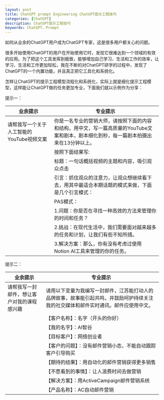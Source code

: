```yaml
---
layout: post
title: ChatGPT prompt Engineering ChatGPT提示工程技巧
categories: [ChatGPT]
description: ChatGPT提示工程技巧
keywords: ChatGPT，Prompt
---
```


如何从业余的ChatGPT用户成为ChatGPT专家，这是很多用户都关心的问题。

很多开始使用ChatGPT的用户在开始使用它时，发现它很难达到一个领域的有效的应用。为了把这个工具发挥到极致，能够增加自己学习、生活和工作的效率，让学习、生活和工作更加轻松，我在不断的对ChatGPT研学的过程中，发现了ChatGPT的一个内置功能，并且真正把它工具化和系统化。

怎样让ChatGPT的提示工程模型流程化和系统化，实际上就是细化提示工程模型，这样能让ChatGPT做的任务更加专业，下面我们就以示例作为分享：

提示一：

| 业余提示 | 专业提示 |
|---------|----------|
| 请帮我写一个关于人工智能的YouTube视频文案 |  你是一名专业的营销大师，请按照下面的内容和结构，用中文，写一篇高质量的YouTube文案和剧本，剧本细化到秒，每一篇剧本拍摄出来在13分钟以上。|
|                                        |  按照下面结果写:                                                                                                              
|                                        |  标题：一句话概括视频的主题和内容，吸引观众点击 
|                                        |  引言：抓住观众的注意力，让观众想继续看下去，用其中最适合本期话题的模式来做，下面是几个引言模式：
|                                        |  PAS模式：
|                                        |  1.问题：你是否在寻找一种高效的方法来管理你的时间和任务？
|                                        |  2.挑战：在现代生活中，我们需要面对越来越多的任务和计划，让我们有些不知所措。
|                                        |  3.解决方案：那么，你有没有考虑过使用Notion AI工具来管理的你的任务。 |

提示二：

| 业余提示 | 专业提示 |
|---------|----------|
| 请帮我写一封邮件，想让客户对我的课程感兴趣 |  请用以下变量为我编写一封邮件，江苏能打动人的品牌故事，故事能引起共鸣，并鼓励呵护持续关注我的社交媒体和邮件实时通讯。邮件应使用中文。 |
|                                        |  【客户名称】：名字（开头的你好）                                                                                                             
|                                        |  【我的名字】：AI智谷
|                                        |  【目标客户】：网络创业者
|                                        |  【客户的问题】：没有邮件营销小态，不能自动跟踪客户引导购买
|                                        |  【期待的结果】：用自动化的邮件营销获得更多销售
|                                        |  【不愿看到的事情】：让人浪费时间去做营销
|                                        |  【解决方案】：用ActiveCampaign邮件营销系统
|                                        |  【产品名称】：AC自动邮件营销 |

